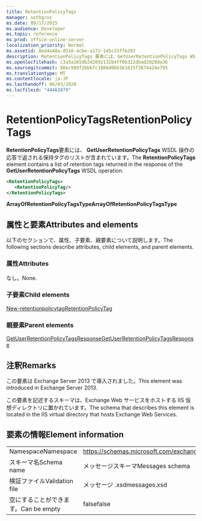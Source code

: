 ```yaml
---
title: RetentionPolicyTags
manager: sethgros
ms.date: 09/17/2015
ms.audience: Developer
ms.topic: reference
ms.prod: office-online-server
localization_priority: Normal
ms.assetid: 8ed4a48a-d510-4cbe-a172-145c33ffb297
description: RetentionPolicyTags 要素には、GetUserRetentionPolicyTags WSDL 操作の応答で返される保持タグのリストが含まれています。
ms.openlocfilehash: c3a5a165db242092132b4ff0b322dbad2029da36
ms.sourcegitcommit: 88ec988f2bb67c1866d06b361615f3674a24e795
ms.translationtype: MT
ms.contentlocale: ja-JP
ms.lasthandoff: 06/03/2020
ms.locfileid: "44462879"
---
```

# <a name="retentionpolicytags"></a><span data-ttu-id="c4354-103">RetentionPolicyTags</span><span class="sxs-lookup"><span data-stu-id="c4354-103">RetentionPolicyTags</span></span>

<span data-ttu-id="c4354-104">**RetentionPolicyTags**要素には、 **GetUserRetentionPolicyTags** WSDL 操作の応答で返される保持タグのリストが含まれています。</span><span class="sxs-lookup"><span data-stu-id="c4354-104">The **RetentionPolicyTags** element contains a list of retention tags returned in the response of the **GetUserRetentionPolicyTags** WSDL operation.</span></span> 
  
```XML
<RetentionPolicyTags>
   <RetentionPolicyTag/>
</RetentionPolicyTags>
```

 <span data-ttu-id="c4354-105">**ArrayOfRetentionPolicyTagsType**</span><span class="sxs-lookup"><span data-stu-id="c4354-105">**ArrayOfRetentionPolicyTagsType**</span></span>
## <a name="attributes-and-elements"></a><span data-ttu-id="c4354-106">属性と要素</span><span class="sxs-lookup"><span data-stu-id="c4354-106">Attributes and elements</span></span>

<span data-ttu-id="c4354-107">以下のセクションで、属性、子要素、親要素について説明します。</span><span class="sxs-lookup"><span data-stu-id="c4354-107">The following sections describe attributes, child elements, and parent elements.</span></span>
  
### <a name="attributes"></a><span data-ttu-id="c4354-108">属性</span><span class="sxs-lookup"><span data-stu-id="c4354-108">Attributes</span></span>

<span data-ttu-id="c4354-109">なし。</span><span class="sxs-lookup"><span data-stu-id="c4354-109">None.</span></span>
  
### <a name="child-elements"></a><span data-ttu-id="c4354-110">子要素</span><span class="sxs-lookup"><span data-stu-id="c4354-110">Child elements</span></span>

[<span data-ttu-id="c4354-111">New-retentionpolicytag</span><span class="sxs-lookup"><span data-stu-id="c4354-111">RetentionPolicyTag</span></span>](retentionpolicytag.md)
  
### <a name="parent-elements"></a><span data-ttu-id="c4354-112">親要素</span><span class="sxs-lookup"><span data-stu-id="c4354-112">Parent elements</span></span>

[<span data-ttu-id="c4354-113">GetUserRetentionPolicyTagsResponse</span><span class="sxs-lookup"><span data-stu-id="c4354-113">GetUserRetentionPolicyTagsResponse</span></span>](getuserretentionpolicytagsresponse.md)
  
## <a name="remarks"></a><span data-ttu-id="c4354-114">注釈</span><span class="sxs-lookup"><span data-stu-id="c4354-114">Remarks</span></span>

<span data-ttu-id="c4354-115">この要素は Exchange Server 2013 で導入されました。</span><span class="sxs-lookup"><span data-stu-id="c4354-115">This element was introduced in Exchange Server 2013.</span></span>
  
<span data-ttu-id="c4354-116">この要素を記述するスキーマは、Exchange Web サービスをホストする IIS 仮想ディレクトリに置かれています。</span><span class="sxs-lookup"><span data-stu-id="c4354-116">The schema that describes this element is located in the IIS virtual directory that hosts Exchange Web Services.</span></span>
  
## <a name="element-information"></a><span data-ttu-id="c4354-117">要素の情報</span><span class="sxs-lookup"><span data-stu-id="c4354-117">Element information</span></span>

|||
|:-----|:-----|
|<span data-ttu-id="c4354-118">Namespace</span><span class="sxs-lookup"><span data-stu-id="c4354-118">Namespace</span></span>  <br/> |https://schemas.microsoft.com/exchange/services/2006/messages  <br/> |
|<span data-ttu-id="c4354-119">スキーマ名</span><span class="sxs-lookup"><span data-stu-id="c4354-119">Schema name</span></span>  <br/> |<span data-ttu-id="c4354-120">メッセージスキーマ</span><span class="sxs-lookup"><span data-stu-id="c4354-120">Messages schema</span></span>  <br/> |
|<span data-ttu-id="c4354-121">検証ファイル</span><span class="sxs-lookup"><span data-stu-id="c4354-121">Validation file</span></span>  <br/> |<span data-ttu-id="c4354-122">メッセージ .xsd</span><span class="sxs-lookup"><span data-stu-id="c4354-122">messages.xsd</span></span>  <br/> |
|<span data-ttu-id="c4354-123">空にすることができます。</span><span class="sxs-lookup"><span data-stu-id="c4354-123">Can be empty</span></span>  <br/> |<span data-ttu-id="c4354-124">false</span><span class="sxs-lookup"><span data-stu-id="c4354-124">false</span></span>  <br/> |
   


